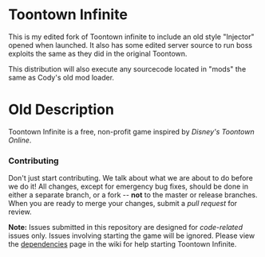 Toontown Infinite
=================

This is my edited fork of Toontown infinite to include an old style "Injector" opened when launched. It also has some edited server source to run boss exploits the same as they did in the original Toontown.

This distribution will also execute any sourcecode located in "mods" the same as Cody's old mod loader.

Old Description
===============

Toontown Infinite is a free, non-profit game inspired by _Disney's Toontown Online_.

### Contributing ###
Don't just start contributing. We talk about what we are about to do before we do it! All changes, except for emergency bug fixes, should be done in either a separate branch, or a fork -- **not** to the master or release branches. When you are ready to merge your changes, submit a _pull request_ for review.  

**Note:** Issues submitted in this repository are designed for *code-related* issues only. Issues involving starting the game will be ignored. Please view the [dependencies](https://github.com/ToontownInfinite/src/wiki/Dependencies) page in the wiki for help starting Toontown Infinite.
